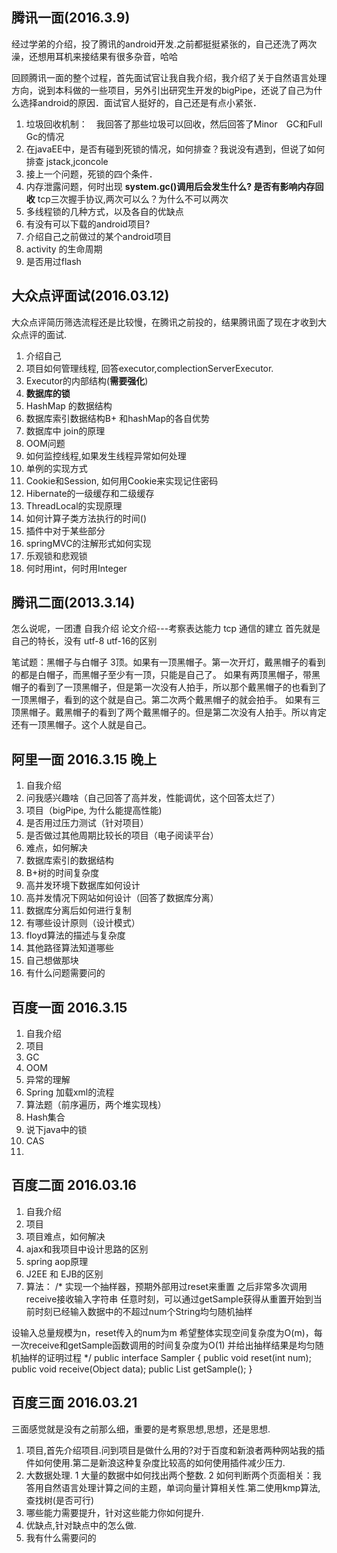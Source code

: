 
## 腾讯一面(2016.3.9)
经过学弟的介绍，投了腾讯的android开发.之前都挺挺紧张的，自己还洗了两次澡，还想用耳机来接结果有很多杂音，哈哈

回顾腾讯一面的整个过程，首先面试官让我自我介绍，我介绍了关于自然语言处理方向，说到本科做的一些项目，另外引出研究生开发的bigPipe，还说了自己为什么选择android的原因．面试官人挺好的，自己还是有点小紧张．
1) 垃圾回收机制：　我回答了那些垃圾可以回收，然后回答了Minor　GC和Full Gc的情况
2) 在javaEE中，是否有碰到死锁的情况，如何排查？我说没有遇到，但说了如何排查 jstack,jconcole
3) 接上一个问题，死锁的四个条件．
4) 内存泄露问题，何时出现
**system.gc()调用后会发生什么? 是否有影响内存回收**
tcp三次握手协议,两次可以么？为什么不可以两次
5) 多线程锁的几种方式，以及各自的优缺点
6) 有没有可以下载的android项目?　
7) 介绍自己之前做过的某个android项目
8) activity 的生命周期
9) 是否用过flash

## 大众点评面试(2016.03.12)
大众点评简历筛选流程还是比较慢，在腾讯之前投的，结果腾讯面了现在才收到大众点评的面试.
1) 介绍自己
2) 项目如何管理线程, 回答executor,complectionServerExecutor.
3) Executor的内部结构(**需要强化**)
4) **数据库的锁**
5) HashMap 的数据结构
6) 数据库索引数据结构B+ 和hashMap的各自优势
7) 数据库中 join的原理
8) OOM问题
9) 如何监控线程,如果发生线程异常如何处理
10) 单例的实现方式
11) Cookie和Session, 如何用Cookie来实现记住密码
12) Hibernate的一级缓存和二级缓存
13) ThreadLocal的实现原理
14) 如何计算子类方法执行的时间()
15) 插件中对于某些部分
16) springMVC的注解形式如何实现
17) 乐观锁和悲观锁
18) 何时用int，何时用Integer

## 腾讯二面(2013.3.14)
怎么说呢，一团遭
自我介绍
论文介绍---考察表达能力
tcp 通信的建立
首先就是自己的特长，没有
utf-8 utf-16的区别

笔试题：黑帽子与白帽子 
3顶。如果有一顶黑帽子。第一次开灯，戴黑帽子的看到的都是白帽子，而黑帽子至少有一顶，只能是自己了。
如果有两顶黑帽子，带黑帽子的看到了一顶黑帽子，但是第一次没有人拍手，所以那个戴黑帽子的也看到了一顶黑帽子，看到的这个就是自己。第二次两个戴黑帽子的就会拍手。
如果有三顶黑帽子。戴黑帽子的看到了两个戴黑帽子的。但是第二次没有人拍手。所以肯定还有一顶黑帽子。这个人就是自己。

## 阿里一面 2016.3.15 晚上
1. 自我介绍
2. 问我感兴趣啥（自己回答了高并发，性能调优，这个回答太烂了）
3. 项目（bigPipe, 为什么能提高性能)
4. 是否用过压力测试（针对项目）
5. 是否做过其他周期比较长的项目（电子阅读平台）
6. 难点，如何解决
7. 数据库索引的数据结构
8. B+树的时间复杂度
9. 高并发环境下数据库如何设计
10. 高并发情况下网站如何设计（回答了数据库分离）
11. 数据库分离后如何进行复制
12. 有哪些设计原则（设计模式）
13. floyd算法的描述与复杂度
14. 其他路径算法知道哪些
15. 自己想做那块
16. 有什么问题需要问的


## 百度一面 2016.3.15
1. 自我介绍
2. 项目
3. GC
4. OOM
5. 异常的理解
6. Spring 加载xml的流程
7. 算法题（前序遍历，两个堆实现栈）
8. Hash集合
9. 说下java中的锁
10. CAS
11. 

## 百度二面 2016.03.16
1. 自我介绍
2. 项目
3. 项目难点，如何解决
4. ajax和我项目中设计思路的区别
5. spring aop原理
6. J2EE 和 EJB的区别
7. 算法：
/*
实现一个抽样器，预期外部用过reset来重置
之后非常多次调用receive接收输入字符串
任意时刻，可以通过getSample获得从重置开始到当前时刻已经输入数据中的不超过num个String均匀随机抽样

设输入总量规模为n，reset传入的num为m
希望整体实现空间复杂度为O(m)，每一次receive和getSample函数调用的时间复杂度为O(1)
并给出抽样结果是均匀随机抽样的证明过程
*/
public interface Sampler {
    public void reset(int num);
    public void receive(Object data);
    public List<Object> getSample();
}


## 百度三面 2016.03.21
三面感觉就是没有之前那么细，重要的是考察思想,思想，还是思想.
1) 项目,首先介绍项目.问到项目是做什么用的?对于百度和新浪者两种网站我的插件如何使用.第二是新浪这种复杂度比较高的如何使用插件减少压力.
2) 大数据处理. 1 大量的数据中如何找出两个整数. 2 如何判断两个页面相关：我答用自然语言处理计算之间的主题，单词向量计算相关性.第二使用kmp算法,查找树(是否可行)
3) 哪些能力需要提升，针对这些能力你如何提升.
4) 优缺点,针对缺点中的怎么做.
5) 我有什么需要问的







